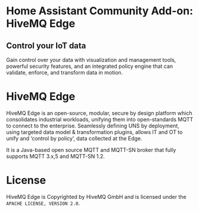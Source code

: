 # Home Assistant Community Add-on: HiveMQ Edge


## Control your IoT data
Gain control over your data with visualization and management tools, powerful security features, and an integrated policy engine that can validate, enforce, and transform data in motion.

# HiveMQ Edge 
HiveMQ Edge is an open-source, modular, secure by design platform which consolidates industrial workloads, unifying them into open-standards MQTT to connect to the enterprise. Seamlessly defining UNS by deployment, using targeted data model & transformation plugins, allows IT and OT to unify and ‘control by policy’, data collected at the Edge.

It is a Java-based open source MQTT and MQTT-SN broker that fully supports MQTT 3.x,5 and MQTT-SN 1.2.

# License

HiveMQ Edge is Copyrighted by HiveMQ GmbH and is licensed under the `APACHE LICENSE, VERSION 2.0`.
